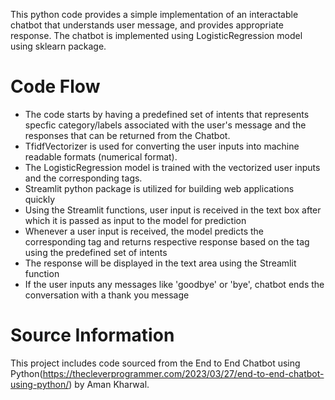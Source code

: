This python code provides a simple implementation of an interactable chatbot that understands user message, and provides appropriate response. The chatbot is implemented using LogisticRegression model using sklearn package. 

# Code Flow

- The code starts by having a predefined set of intents that represents specfic category/labels associated with the user's message and the responses that can be returned from the Chatbot. 
- TfidfVectorizer is used for converting the user inputs into machine readable formats (numerical format).
- The LogisticRegression model is trained with the vectorized user inputs and the corresponding tags. 
- Streamlit python package is utilized for building web applications quickly
- Using the Streamlit functions, user input is received in the text box after which it is passed as input to the model for prediction 
- Whenever a user input is received, the model predicts the corresponding tag and returns respective response based on the tag using the predefined set of intents
- The response will be displayed in the text area using the Streamlit function
- If the user inputs any messages like 'goodbye' or 'bye', chatbot ends the conversation with a thank you message

# Source Information

This project includes code sourced from the End to End Chatbot using Python(https://thecleverprogrammer.com/2023/03/27/end-to-end-chatbot-using-python/) by Aman Kharwal.
